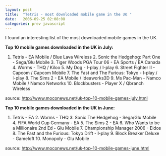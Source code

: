 ```yaml
---
layout: post
title:  "Tetris - most downloaded mobile game in the UK "
date:   2006-09-25 02:08:08
categories: prev javascript
---
```

I found an interesting list of the most downloaded mobile games in the UK. 

**Top 10 mobile games downloaded in the UK in July:** 

1. Tetris - EA Mobile / Blue Lava Wireless 2. Sonic the Hedgehog: Part One - Sega/Glu Mobile 3. Tiger Woods PGA Tour 06 - EA Sports / EA Canada 4. Worms - THQ / Kiloo 5. My Dog - I-play / I-play 6. Street Fighter II - Capcom / Capcom Mobile 7. The Fast and The Furious: Tokyo - I-play / I-play 8. The Sims 2 - EA Mobile / Ideaworks3D 9. Ms Pac-Man - Namco Mobile / Namco Networks 10. Blockbusters - Player X / Qbranch Wireless 

source: <a href="http://www.moconews.net/uk-top-10-mobile-games-july.html" target="_blank">http://www.moconews.net/uk-top-10-mobile-games-july.html</a> 

**Top 10 mobile games downloaded in the UK in June:** 

1. Tetris - EA 2. Worms - THQ 3. Sonic The Hedgehog - Sega/Glu Mobile 4. FIFA World Cup Germany - EA 5. The Sims 2 - EA 6. Who Wants to be a Millionaire 2nd Ed - Glu Mobile 7. Championship Manager 2006 - Eidos 8. The Fast and the Furious: Tokyo Drift - I-play 9. Block Breaker Deluxe - Gameloft 10. Monopoly - Glu Mobile 

source: <a href="http://www.moconews.net/uk-top-10-mobile-games-june.html" target="_blank">http://www.moconews.net/uk-top-10-mobile-games-june.html</a>